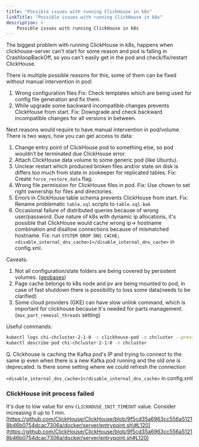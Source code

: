 ```yaml
---
title: "Possible issues with running ClickHouse in k8s"
linkTitle: "Possible issues with running ClickHouse in k8s"
description: >
    Possible issues with running ClickHouse in k8s
---
```

The biggest problem with running ClickHouse in k8s, happens when clickhouse-server can't start for some reason and pod is falling in CrashloopBackOff, so you can't easily get in the pod and check/fix/restart ClickHouse.

There is multiple possible reasons for this, some of them can be fixed without manual intervention in pod:

1. Wrong configuration files Fix: Check templates which are being used for config file generation and fix them.
2. While upgrade some backward incompatible changes prevents ClickHouse from start. Fix: Downgrade and check backward incompatible changes for all versions in between.

Next reasons would require to have manual intervention in pod/volume.
There is two ways, how you can get access to data:

1. Change entry point of ClickHouse pod to something else, so pod wouldn’t be terminated due ClickHouse error.
2. Attach ClickHouse data volume to some generic pod (like Ubuntu).
3. Unclear restart which produced broken files and/or state on disk is differs too much from state in zookeeper for replicated tables. Fix: Create `force_restore_data` flag.
4. Wrong file permission for ClickHouse files in pod. Fix: Use chown to set right ownership for files and directories.
5. Errors in ClickHouse table schema prevents ClickHouse from start. Fix: Rename problematic `table.sql` scripts to `table.sql.bak`
6. Occasional failure of distributed queries because of wrong user/password. Due nature of k8s with dynamic ip allocations, it's possible that ClickHouse would cache wrong ip-&gt; hostname combination and disallow connections because of mismatched hostname. Fix: run `SYSTEM DROP DNS CACHE;` `<disable_internal_dns_cache>1</disable_internal_dns_cache>` in config.xml.

Caveats:

1. Not all configuration/state folders are being covered by persistent volumes. ([geobases](https://clickhouse.tech/docs/en/sql-reference/functions/ym-dict-functions/#multiple-geobases))
2. Page cache belongs to k8s node and pv are being mounted to pod, in case of fast shutdown there is possibility to loss some data(needs to be clarified)
3. Some cloud providers (GKE) can have slow unlink command, which is important for clickhouse because it's needed for parts management. (`max_part_removal_threads` setting)

Useful commands:

```bash
kubectl logs chi-chcluster-2-1-0 -c clickhouse-pod -n chcluster --previous
kubectl describe pod chi-chcluster-2-1-0 -n chcluster
```

Q. Clickhouse is caching the Kafka pod's IP and trying to connect to the same ip even when there is a new Kafka pod running and the old one is deprecated. Is there some setting where we could refresh the connection

`<disable_internal_dns_cache>1</disable_internal_dns_cache>` in config.xml

### ClickHouse init process failed

It's due to low value for env `CLICKHOUSE_INIT_TIMEOUT` value. Consider increasing it up to 1 min.
[https://github.com/ClickHouse/ClickHouse/blob/9f5cd35a6963cc556a51218b46b0754dcac7306a/docker/server/entrypoint.sh\#L120](https://github.com/ClickHouse/ClickHouse/blob/9f5cd35a6963cc556a51218b46b0754dcac7306a/docker/server/entrypoint.sh#L120)
